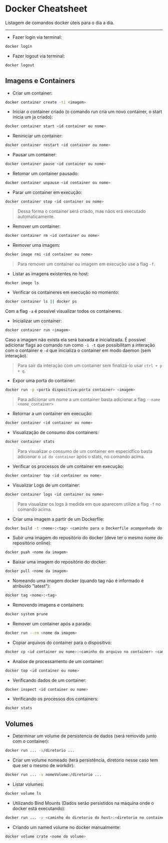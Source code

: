 # Docker Cheatsheet

Listagem de comandos docker úteis para o dia a dia.

---

- Fazer login via terminal:

```bash
docker login
```

- Fazer logout via terminal:

```bash
docker logout
```

## Imagens e Containers

- Criar um container:

```bash
docker container create -ti <imagem>
```

- Iniciar o container criado (o comando run cria um novo container, o start inicia um ja criado):

```bash
docker container start <id container ou nome>
```

- Reniniciar um container:

```bash
docker container restart <id container ou nome>
```

- Pausar um container:

```bash
docker container pause <id container ou nome>
```

- Retomar um container pausado:

```bash
docker container unpause <id container ou nome>
```

- Parar um container em execução:

```bash
docker container stop <id container ou nome>
```

> Dessa forma o container será criado, mas nãos erá executado automaticamente.

- Remover um container:

```bash
docker container rm <id container ou nome>
```

- Remover uma imagem:

```bash
docker image rmi <id container ou nome>
```

> Para remover um container ou imagem em execução use a flag `-f`.

- Listar as imagens existentes no host:

```bash
docker image ls
```

- Verificar os containeres em execução no momento:

```bash
docker container ls || docker ps
```

Com a flag `-a` é possível visualizar todos os containeres.

- Inicializar um container:

```bash
docker container run <imagem>
```

Caso a imagem não exista ela será baixada e inicializada. É possível adicionar flags ao comando run como `-i -t` que possibilitam a interação com o container e `-d` que inicializa o container em modo daemon (sem interação).
> Para sair da interação com um container sem finalizá-lo usar `ctrl + p + q`.

- Expor uma porta do container:

```bash
docker run -p <porta dispositivo:porta container> <imagem>
```

> Para adicionar um nome a um container basta adicionar a flag `--name <nome_container>`

- Retornar a um container em execução:

```bash
docker container <id container ou nome>
```

- Visualização de consumo dos containers:

```bash
docker container stats
```

> Para visualizar o consumo de um container em especidfico basta adicionar o `id do container` após o stats, no comando acima.

- Verificar os processos de um container em execução:

```bash
docker container top <id container ou nome>
```

- Visualizar Logs de um container:

```bash
docker container logs <id container ou nome>
```

> Para  visualizar os logs à medida em que aparecem utilize a flag `-f` no comando acima.

- Criar uma imagem a partir de um Dockerfile:

```bash
docker build -t <nome>:<tag> <caminho para o Dockerfile acompanhado do ponto>
```

- Subir uma imagem do repositório do docker (deve ter o mesmo nome do repositório online):

```bash
docker push <nome da imagem> 
```

- Baixar uma imagem do repositório do docker:

```bash
docker pull <nome da imagem> 
```

- Nomeando uma imagem docker (quando tag não é informado é atribuído "latest"):

```bash
docker tag <nome>:<tag>
```

- Removendo imagens e containers:

```bash
docker system prune
```

- Remover um container após a parada:

```bash
docker run --rm <nome da imagem>
```

- Copiar arquivos do container para o dispositivo:

```bash
docker cp <id container ou nome>:<caminho do arquivo no container> <caminho para onde a cópia vai no dispositivo>
```

- Analise de processamento de um container:

```bash
docker top <id container ou nome>
```

- Verificando dados de um container:

```bash
docker inspect <id container ou nome>
```

- Verificando os processos dos containers:

```bash
docker stats
```

## Volumes

- Determinar um volume de persistencia de dados (será removido junto com o container):

```bash
docker run ... -v/diretorio ...
```

- Criar um volume nomeado (terá persistência, diretorio nesse caso tem que ser o mesmo de workdir):

```bash
docker run ... -v nomeVolume:/diretorio ...
```

- Listar volumes:

```bash
docker volume ls
```

- Utilizando Bind Mounts (Dados serão persistidos na máquina onde o docker está executando):

```bash
docker run ... -v <caminho do diretorio do host>:<diretorio no container> ...
```

- Criando um named volume no docker manualmente:

```bash
docker volume crate <nome do volume>
```
